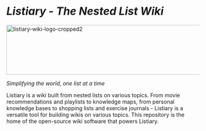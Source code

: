 # *Listiary - The Nested List Wiki*  

<img width="700" height="130" alt="listiary-wiki-logo-cropped2" src="https://github.com/user-attachments/assets/2fbb17a7-3eea-4ad2-8c5c-289db40cc5fa" />

_Simplifying the world, one list at a time_
<!-- World simplified, one list at a time -->

Listiary is a wiki built from nested lists on various topics. From movie recommendations and playlists to knowledge maps, from personal knowledge bases to shopping lists and exercise journals - Listiary is a versatile tool for building wikis on various topics. 
This repository is the home of the open-source wiki software that powers Listiary.
